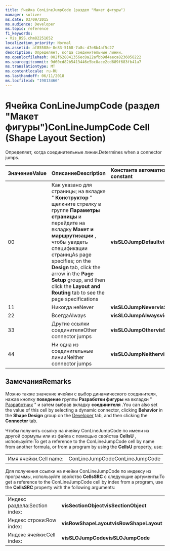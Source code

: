```yaml
---
title: Ячейка ConLineJumpCode (раздел "Макет фигуры")
manager: soliver
ms.date: 03/09/2015
ms.audience: Developer
ms.topic: reference
f1_keywords:
- Vis_DSS.chm82251652
localization_priority: Normal
ms.assetid: af85588e-8e83-5168-7a8c-d7e8b4af5c27
description: Определяет, когда соединительные линии.
ms.openlocfilehash: 002f628841356ec8a22afbb9d4aeca8236058222
ms.sourcegitcommit: 9d60cd82b5413446e5bc8ace2cd689f683fb41a7
ms.translationtype: MT
ms.contentlocale: ru-RU
ms.lasthandoff: 06/11/2018
ms.locfileid: "19813466"
---
```

# <a name="conlinejumpcode-cell-shape-layout-section"></a><span data-ttu-id="9e35d-103">Ячейка ConLineJumpCode (раздел "Макет фигуры")</span><span class="sxs-lookup"><span data-stu-id="9e35d-103">ConLineJumpCode Cell (Shape Layout Section)</span></span>

<span data-ttu-id="9e35d-104">Определяет, когда соединительные линии.</span><span class="sxs-lookup"><span data-stu-id="9e35d-104">Determines when a connector jumps.</span></span>
  
|<span data-ttu-id="9e35d-105">**Значение**</span><span class="sxs-lookup"><span data-stu-id="9e35d-105">**Value**</span></span>|<span data-ttu-id="9e35d-106">**Описание**</span><span class="sxs-lookup"><span data-stu-id="9e35d-106">**Description**</span></span>|<span data-ttu-id="9e35d-107">**Константа автоматизации**</span><span class="sxs-lookup"><span data-stu-id="9e35d-107">**Automation constant**</span></span>|
|:-----|:-----|:-----|
|<span data-ttu-id="9e35d-108">0</span><span class="sxs-lookup"><span data-stu-id="9e35d-108">0</span></span>  <br/> |<span data-ttu-id="9e35d-109">Как указано для страницы; на вкладке " **Конструктор** " щелкните стрелку в группе **Параметры страницы** и перейдите на вкладку **Макет и маршрутизации** , чтобы увидеть спецификации страниц</span><span class="sxs-lookup"><span data-stu-id="9e35d-109">As page specifies; on the **Design** tab, click the arrow in the **Page Setup** group, and then click the **Layout and Routing** tab to see the page specifications</span></span>  <br/> |<span data-ttu-id="9e35d-110">**visSLOJumpDefault**</span><span class="sxs-lookup"><span data-stu-id="9e35d-110">**visSLOJumpDefault**</span></span> <br/> |
|<span data-ttu-id="9e35d-111">1</span><span class="sxs-lookup"><span data-stu-id="9e35d-111">1</span></span>  <br/> |<span data-ttu-id="9e35d-112">Никогда не</span><span class="sxs-lookup"><span data-stu-id="9e35d-112">Never</span></span>  <br/> |<span data-ttu-id="9e35d-113">**visSLOJumpNever**</span><span class="sxs-lookup"><span data-stu-id="9e35d-113">**visSLOJumpNever**</span></span> <br/> |
|<span data-ttu-id="9e35d-114">2</span><span class="sxs-lookup"><span data-stu-id="9e35d-114">2</span></span>  <br/> |<span data-ttu-id="9e35d-115">Всегда</span><span class="sxs-lookup"><span data-stu-id="9e35d-115">Always</span></span>  <br/> |<span data-ttu-id="9e35d-116">**visSLOJumpAlways**</span><span class="sxs-lookup"><span data-stu-id="9e35d-116">**visSLOJumpAlways**</span></span> <br/> |
|<span data-ttu-id="9e35d-117">3</span><span class="sxs-lookup"><span data-stu-id="9e35d-117">3</span></span>  <br/> |<span data-ttu-id="9e35d-118">Другие ссылки соединителя</span><span class="sxs-lookup"><span data-stu-id="9e35d-118">Other connector jumps</span></span>  <br/> |<span data-ttu-id="9e35d-119">**visSLOJumpOther**</span><span class="sxs-lookup"><span data-stu-id="9e35d-119">**visSLOJumpOther**</span></span> <br/> |
|<span data-ttu-id="9e35d-120">4</span><span class="sxs-lookup"><span data-stu-id="9e35d-120">4</span></span>  <br/> |<span data-ttu-id="9e35d-121">Ни одна из соединительные линии</span><span class="sxs-lookup"><span data-stu-id="9e35d-121">Neither connector jumps</span></span>  <br/> |<span data-ttu-id="9e35d-122">**visSLOJumpNeither**</span><span class="sxs-lookup"><span data-stu-id="9e35d-122">**visSLOJumpNeither**</span></span> <br/> |
   
## <a name="remarks"></a><span data-ttu-id="9e35d-123">Замечания</span><span class="sxs-lookup"><span data-stu-id="9e35d-123">Remarks</span></span>

<span data-ttu-id="9e35d-124">Можно также значение ячейки с выбор динамического соединителя, нажав кнопку **поведение** группы **Разработки фигуры** на вкладки " [Разработчик](run-in-developer-mode-display-the-developer-tab.md) " и затем выбрав вкладку **соединителя** .</span><span class="sxs-lookup"><span data-stu-id="9e35d-124">You can also set the value of this cell by selecting a dynamic connector, clicking **Behavior** in the **Shape Design** group on the [Developer](run-in-developer-mode-display-the-developer-tab.md) tab, and then clicking the **Connector** tab.</span></span> 
  
<span data-ttu-id="9e35d-125">Чтобы получить ссылку на ячейку ConLineJumpCode по имени из другой формулы или из файла с помощью свойства **CellsU** , используйте:</span><span class="sxs-lookup"><span data-stu-id="9e35d-125">To get a reference to the ConLineJumpCode cell by name from another formula, or from a program by using the **CellsU** property, use:</span></span> 
  
|||
|:-----|:-----|
|<span data-ttu-id="9e35d-126">Имя ячейки.</span><span class="sxs-lookup"><span data-stu-id="9e35d-126">Cell name:</span></span>  <br/> |<span data-ttu-id="9e35d-127">ConLineJumpCode</span><span class="sxs-lookup"><span data-stu-id="9e35d-127">ConLineJumpCode</span></span>  <br/> |
   
<span data-ttu-id="9e35d-128">Для получения ссылки на ячейки ConLineJumpCode по индексу из программы, используйте свойство **CellsSRC** с следующие аргументы:</span><span class="sxs-lookup"><span data-stu-id="9e35d-128">To get a reference to the ConLineJumpCode cell by index from a program, use the **CellsSRC** property with the following arguments:</span></span> 
  
|||
|:-----|:-----|
|<span data-ttu-id="9e35d-129">Индекс раздела:</span><span class="sxs-lookup"><span data-stu-id="9e35d-129">Section index:</span></span>  <br/> |<span data-ttu-id="9e35d-130">**visSectionObject**</span><span class="sxs-lookup"><span data-stu-id="9e35d-130">**visSectionObject**</span></span> <br/> |
|<span data-ttu-id="9e35d-131">Индекс строки:</span><span class="sxs-lookup"><span data-stu-id="9e35d-131">Row index:</span></span>  <br/> |<span data-ttu-id="9e35d-132">**visRowShapeLayout**</span><span class="sxs-lookup"><span data-stu-id="9e35d-132">**visRowShapeLayout**</span></span> <br/> |
|<span data-ttu-id="9e35d-133">Индекс ячейки:</span><span class="sxs-lookup"><span data-stu-id="9e35d-133">Cell index:</span></span>  <br/> |<span data-ttu-id="9e35d-134">**visSLOJumpCode**</span><span class="sxs-lookup"><span data-stu-id="9e35d-134">**visSLOJumpCode**</span></span> <br/> |
   

